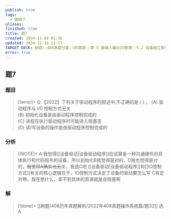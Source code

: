 ```yaml
---
publish: true
tags:
  - 做错了
aliases: 
finished: true
title: 题7
created: 2024-11-09 01:36
updated: 2024-12-16 11:17
TARGET DECK: 刷题::408真题分类::OS真题::第 5 章输入输出IO管理::5.2 设备独立软件::题7
error: true
---
```

## 题7
### 题目
> [!error]+
> Q:【2022】下列关于驱动程序的叙述中,不正确的是 ( ) 。 
> (A) 驱动程序与 $\mathrm{I}/0$ 控制方式无关  
> (B) 初始化设备是由驱动程序控制完成的  
> (C) 进程在执行驱动程序时可能进入阻塞态  
> (D) 读/写设备的操作是由驱动程序控制完成的
### 分析
> [!NOTE]+
> A:我觉得[[设备驱动|设备驱动程序]]应该算是一种沟通硬件的具体执行和代码指令的设备，所以初始化B我觉得是对的，D我也觉得是对的，~~我觉得A确实也无关~~，我选C吧
> [[设备驱动|设备驱动程序]]和[[IO控制方式]]有关的核心逻辑在于，IO控制方式决定了设备的驱动要怎么写
> C肯定对啊，我在想什么，拿不到具体的资源就是会阻塞啊
### 解
> [!done]+
> [[刷题/408历年真题解析/2022年408真题操作系统篇/题32]]
> 选A
